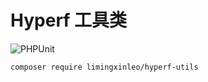# Hyperf 工具类

![PHPUnit](https://github.com/limingxinleo/hyperf-utils/workflows/PHPUnit/badge.svg)

```
composer require limingxinleo/hyperf-utils
```
